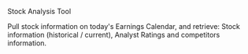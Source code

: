 Stock Analysis Tool

Pull stock information on today's Earnings Calendar, and retrieve: Stock information (historical / current), Analyst Ratings and competitors information.
